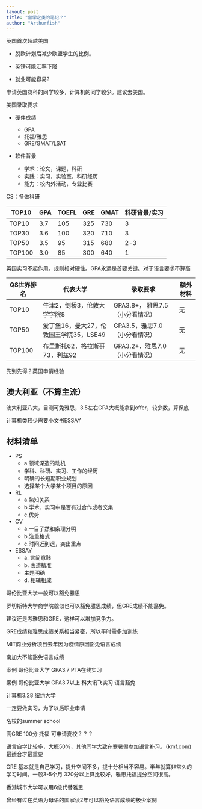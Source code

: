 ```yaml
---
layout: post
title: "留学之类的笔记？"
author: "Arthurfish"
---
```


 英国首次超越美国

- 脱欧计划后减少欧盟学生的比例。

- 英镑可能汇率下降

- 就业可能容易?

申请英国商科的同学较多，计算机的同学较少。建议去美国。

美国录取要求

- 硬件成绩
  - GPA
  - 托福/雅思
  - GRE/GMAT/LSAT

- 软件背景
  - 学术：论文，课题，科研
  - 实践：实习，实验室，科研经历
  - 能力：校内外活动，专业比赛

CS：多做科研

| TOP10  | GPA  | TOEFL | GRE  | GMAT | 科研背景/实习 |
| ------ | ---- | ----- | ---- | ---- | ------------- |
| TOP10  | 3.7  | 105   | 325  | 730  | 3             |
| TOP30  | 3.6  | 100   | 320  | 710  | 3             |
| TOP50  | 3.5  | 95    | 315  | 680  | 2-3           |
| TOP100 | 3.0  | 85    | 300  | 640  | 1             |

英国实习不起作用。规则相对硬性。GPA永远是首要关键。对于语言要求不算高

| QS世界排名 | 代表大学                                | 录取要求                        | 额外材料 |
| ---------- | --------------------------------------- | ------------------------------- | -------- |
| TOP10      | 牛津2，剑桥3，伦敦大学学院8             | GPA3.8+， 雅思7.5（小分看情况） | 无       |
| TOP50      | 爱丁堡16，曼大27，伦敦国王学院35，LSE49 | GPA3.5，雅思7.0（小分看情况）   | 无       |
| TOP100     | 布里斯托62，格拉斯哥73，利兹92          | GPA3.2+，雅思7.0（小分看情况）  | 无       |

先到先得？英国申请经验

## 澳大利亚（不算主流） ##

澳大利亚八大，目测可免雅思，3.5左右GPA大概能拿到offer，较少数，算保底

计算机类较少需要小文书ESSAY

## 材料清单 ##

- PS
  - a.领域深造的动机
  - 学科、科研、实习、工作的经历
  - 明确的长短期职业规划
  - 选择某个大学某个项目的原因
- RL
  - a.熟知关系
  - b.学术、实习中是否有过合作或者交集
  - c.优势
- CV
  - a.一目了然和条理分明
  - b.注重格式
  - c.时间近到远，突出重点
- ESSAY
  - a. 言简意赅
  - b. 表述精准
  - 主题明确
  - d. 相辅相成

哥伦比亚大学一般可以豁免雅思

罗切斯特大学商学院貌似也可以豁免雅思成绩，但GRE成绩不能豁免。

建议还是考雅思和GRE，这样可以增加竞争力。

GRE成绩和雅思成绩关系相当紧密，所以平时需多加训练

MIT商业分析项目去年因为疫情原因豁免语言成绩

南加大不能豁免语言成绩

案例 哥伦比亚大学 GPA3.7 PTA在线实习

案例 哥伦比亚大学 GPA3.7以上 科大讯飞实习 语言豁免

计算机3.28 纽约大学

一定要做实习，为了以后职业申请

名校的summer school

高GRE 100分 托福 可申请夏校？？？

语言自学比较多，大概50%，其他同学大致在寒暑假参加语言补习。（kmf.com) 最适合才最重要

GRE 基本就是自己学习，提升空间不多，提十分相当不容易。半年就算非常久的学习时间。一般3-5个月 320分以上算比较好。雅思托福提分空间很高。

香港城市大学可以用6级代替雅思

曾经有过在英语为母语的国家读2年可以豁免语言成绩的极少案例